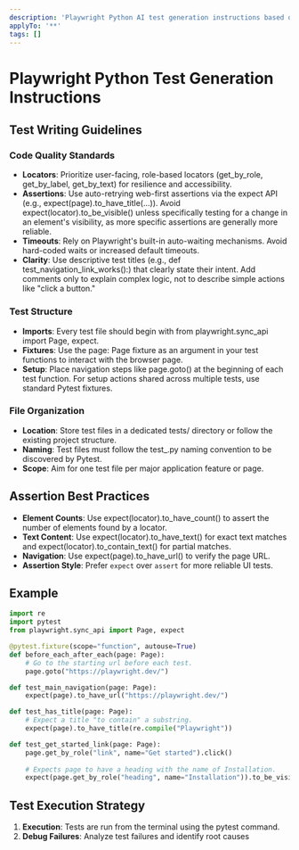 ```yaml
---
description: 'Playwright Python AI test generation instructions based on official documentation.'
applyTo: '**'
tags: []
---
```


# Playwright Python Test Generation Instructions

## Test Writing Guidelines

### Code Quality Standards
- **Locators**: Prioritize user-facing, role-based locators (get_by_role, get_by_label, get_by_text) for resilience and accessibility.
- **Assertions**: Use auto-retrying web-first assertions via the expect API (e.g., expect(page).to_have_title(...)). Avoid expect(locator).to_be_visible() unless specifically testing for a change in an element's visibility, as more specific assertions are generally more reliable.
- **Timeouts**: Rely on Playwright's built-in auto-waiting mechanisms. Avoid hard-coded waits or increased default timeouts.
- **Clarity**: Use descriptive test titles (e.g., def test_navigation_link_works():) that clearly state their intent. Add comments only to explain complex logic, not to describe simple actions like "click a button."

### Test Structure
- **Imports**: Every test file should begin with from playwright.sync_api import Page, expect.
- **Fixtures**: Use the page: Page fixture as an argument in your test functions to interact with the browser page.
- **Setup**: Place navigation steps like page.goto() at the beginning of each test function. For setup actions shared across multiple tests, use standard Pytest fixtures.

### File Organization
- **Location**: Store test files in a dedicated tests/ directory or follow the existing project structure.
- **Naming**: Test files must follow the test_<feature-or-page>.py naming convention to be discovered by Pytest.
- **Scope**: Aim for one test file per major application feature or page.

## Assertion Best Practices
- **Element Counts**: Use expect(locator).to_have_count() to assert the number of elements found by a locator.
- **Text Content**: Use expect(locator).to_have_text() for exact text matches and expect(locator).to_contain_text() for partial matches.
- **Navigation**: Use expect(page).to_have_url() to verify the page URL.
- **Assertion Style**: Prefer `expect` over `assert` for more reliable UI tests.


## Example

```python
import re
import pytest
from playwright.sync_api import Page, expect

@pytest.fixture(scope="function", autouse=True)
def before_each_after_each(page: Page):
    # Go to the starting url before each test.
    page.goto("https://playwright.dev/")

def test_main_navigation(page: Page):
    expect(page).to_have_url("https://playwright.dev/")

def test_has_title(page: Page):
    # Expect a title "to contain" a substring.
    expect(page).to_have_title(re.compile("Playwright"))

def test_get_started_link(page: Page):
    page.get_by_role("link", name="Get started").click()
    
    # Expects page to have a heading with the name of Installation.
    expect(page.get_by_role("heading", name="Installation")).to_be_visible()
```

## Test Execution Strategy

1. **Execution**: Tests are run from the terminal using the pytest command.
2. **Debug Failures**: Analyze test failures and identify root causes
